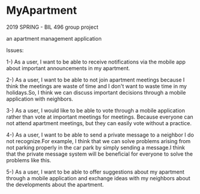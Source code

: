 # MyApartment
2019 SPRING - BIL 496 group project

an apartment management application

Issues:


1-) As a user, I want to be able to receive notifications via the mobile app about important announcements in my apartment.

2-) As a user, I want to be able to not join apartment meetings because I think the meetings are waste of time and I don't want to waste time in my holidays.So, I think we can discuss important decisions through a mobile application with neighbors.

3-) As a user, I would like to be able to vote through a mobile application rather than vote at important meetings for meetings. Because everyone can not attend apartment meetings, but they can easily vote without a practice.

4-) As a user, I want to be able to send a private message to a neighbor I do not recognize.For example, I think that we can solve problems arising from not parking properly in the car park by simply sending a message.I think that the private message system will be beneficial for everyone to solve the problems like this.

5-) As a user, I want to be able to offer suggestions about my apartment through a mobile application and exchange ideas with my neighbors about the developments about the apartment.
